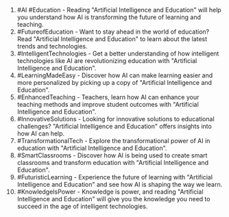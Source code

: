 1. #AI #Education - Reading "Artificial Intelligence and Education" will help you understand how AI is transforming the future of learning and teaching.
2. #FutureofEducation - Want to stay ahead in the world of education? Read "Artificial Intelligence and Education" to learn about the latest trends and technologies.
3. #IntelligentTechnologies - Get a better understanding of how intelligent technologies like AI are revolutionizing education with "Artificial Intelligence and Education".
4. #LearningMadeEasy - Discover how AI can make learning easier and more personalized by picking up a copy of "Artificial Intelligence and Education".
5. #EnhancedTeaching - Teachers, learn how AI can enhance your teaching methods and improve student outcomes with "Artificial Intelligence and Education".
6. #InnovativeSolutions - Looking for innovative solutions to educational challenges? "Artificial Intelligence and Education" offers insights into how AI can help.
7. #TransformationalTech - Explore the transformational power of AI in education with "Artificial Intelligence and Education".
8. #SmartClassrooms - Discover how AI is being used to create smart classrooms and transform education with "Artificial Intelligence and Education".
9. #FuturisticLearning - Experience the future of learning with "Artificial Intelligence and Education" and see how AI is shaping the way we learn.
10. #KnowledgeIsPower - Knowledge is power, and reading "Artificial Intelligence and Education" will give you the knowledge you need to succeed in the age of intelligent technologies.
